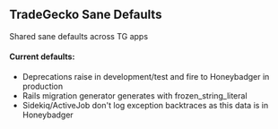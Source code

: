 ## TradeGecko Sane Defaults
Shared sane defaults across TG apps

#### Current defaults:
- Deprecations raise in development/test and fire to Honeybadger in production
- Rails migration generator generates with frozen_string_literal
- Sidekiq/ActiveJob don't log exception backtraces as this data is in Honeybadger
